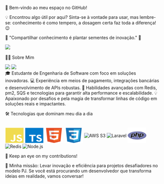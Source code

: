 🚀 Bem-vindo ao meu espaço no GitHub!
<div> <p>💡 Encontrou algo útil por aqui? Sinta-se à vontade para usar, mas lembre-se: conhecimento é como tempero, a dosagem certa faz toda a diferença! 😉</p> </div> <div> <p>🌟 "Compartilhar conhecimento é plantar sementes de inovação." 🌱</p> </div>
<div style="display: inline_block;"> <img height="180em" src="https://github-readme-stats.vercel.app/api?username=CassioGNJ&theme=midnight-purple&show_icons=true"> </div>

👨‍💻 Sobre Mim
<div> <a href="mailto:cassiohjunio7@gmail.com"><img src="https://img.shields.io/badge/-Gmail-%23333?style=for-the-badge&logo=gmail&logoColor=white" target="_blank"></a> <a href="https://www.linkedin.com/in/cassio-div-net/"><img src="https://img.shields.io/badge/LinkedIn-0077B5?style=for-the-badge&logo=linkedin&logoColor=white"></a> </div>
🎓 Estudante de Engenharia de Software com foco em soluções inovadoras.
💻 Experiência em meios de pagamento, integrações bancárias e desenvolvimento de APIs robustas.
🚀 Habilidades avançadas com Redis, pm2, SQS e tecnologias para garantir alta performance e escalabilidade.
💡 Apaixonado por desafios e pela magia de transformar linhas de código em soluções reais e impactantes.

🛠️ Tecnologias que dominam meu dia a dia
<div style="display: inline_block"><br> <img align="center" alt="JS" height="50" width="60" src="https://raw.githubusercontent.com/devicons/devicon/master/icons/javascript/javascript-plain.svg"> <img align="center" alt="TypeScript" height="50" width="60" src="https://raw.githubusercontent.com/devicons/devicon/master/icons/typescript/typescript-plain.svg"> <img align="center" alt="HTML" height="50" width="60" src="https://raw.githubusercontent.com/devicons/devicon/master/icons/html5/html5-original.svg"> <img align="center" alt="CSS" height="50" width="60" src="https://raw.githubusercontent.com/devicons/devicon/master/icons/css3/css3-original.svg"> <img align="center" alt="AWS S3" height="50" width="60" src="https://a0.awsstatic.com/libra-css/images/logos/aws_logo_smile_1200x630.png"> <img align="center" alt="Laravel" height="50" width="60" src="https://cdn.jsdelivr.net/gh/devicons/devicon/icons/laravel/laravel-original.svg"> <img align="center" alt="PHP" height="50" width="60" src="https://raw.githubusercontent.com/devicons/devicon/master/icons/php/php-original.svg"> <img align="center" alt="Redis" height="50" width="60" src="https://cdn.jsdelivr.net/gh/devicons/devicon/icons/redis/redis-original.svg"> <img align="center" alt="Node.js" height="50" width="60" src="https://cdn.jsdelivr.net/gh/devicons/devicon/icons/nodejs/nodejs-original.svg"> </div>

🐍 Keep an eye on my contributions!


🎯 Minha missão: Levar inovação e eficiência para projetos desafiadores no modelo PJ. Se você está procurando um desenvolvedor que transforma ideias em realidade, vamos conversar!
